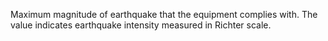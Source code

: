 Maximum magnitude of earthquake that the equipment complies with. The value indicates earthquake intensity measured in Richter scale.

